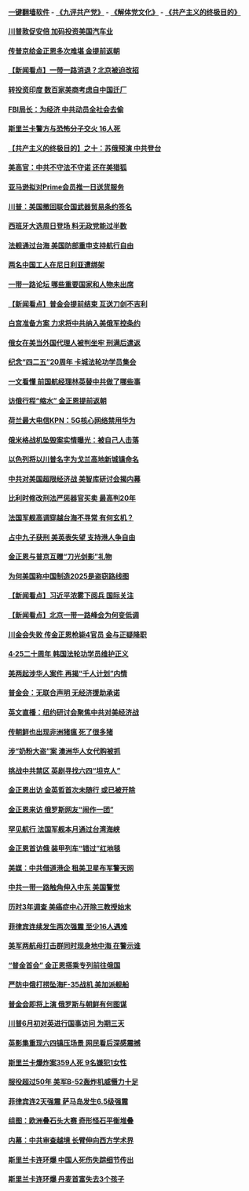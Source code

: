 #### [一键翻墙软件](https://github.com/gfw-breaker/nogfw/blob/master/README.md?t=04280036) -  [《九评共产党》](https://github.com/gfw-breaker/9ping.md?t=04280036) - [《解体党文化》](https://github.com/gfw-breaker/jtdwh.md?t=04280036) - [《共产主义的终极目的》](https://github.com/gfw-breaker/gczydzjmd.md?t=04280036)

#### [川普敦促安倍 加码投资美国汽车业](../pages/nsc418/n11218505.md?t=04280036) 

#### [传普京给金正恩多次难堪 金提前返朝](../pages/nsc418/n11218286.md?t=04280036) 

#### [【新闻看点】一带一路消退？北京被迫改招](../pages/nsc418/n11217837.md?t=04280036) 

#### [转投资印度 数百家美商考虑自中国迁厂](../pages/nsc418/n11218089.md?t=04280036) 

#### [FBI局长：为经济 中共动员全社会去偷](../pages/nsc418/n11217723.md?t=04280036) 

#### [斯里兰卡警方与恐怖分子交火 16人死](../pages/nsc418/n11217767.md?t=04280036) 

#### [【共产主义的终极目的】之十：苏俄预演 中共登台](../pages/nsc418/n11118424.md?t=04280036) 

#### [美高官：中共不守法不守诺 还在美猎狐](../pages/nsc418/n11215821.md?t=04280036) 

#### [亚马逊拟对Prime会员推一日送货服务](../pages/nsc418/n11217774.md?t=04280036) 

#### [川普：美国撤回联合国武器贸易条约签名](../pages/nsc418/n11216651.md?t=04280036) 

#### [西班牙大选周日登场 料无政党能过半数](../pages/nsc418/n11217298.md?t=04280036) 

#### [法舰通过台海 美国防部重申支持航行自由](../pages/nsc418/n11217098.md?t=04280036) 

#### [两名中国工人在尼日利亚遭绑架](../pages/nsc418/n11217100.md?t=04280036) 

#### [一带一路论坛 哪些重要国家和人物未出席](../pages/nsc418/n11216453.md?t=04280036) 

#### [【新闻看点】普金会提前结束 互送刀剑不吉利](../pages/nsc418/n11216173.md?t=04280036) 

#### [白宫准备方案 力求将中共纳入美俄军控条约](../pages/nsc418/n11216480.md?t=04280036) 

#### [俄女在美当外国代理人被判坐牢 刑满后遣返](../pages/nsc418/n11216378.md?t=04280036) 

#### [纪念“四二五”20周年 卡城法轮功学员集会](../pages/nsc418/n11216107.md?t=04280036) 

#### [一文看懂 前国航经理林英替中共做了哪些事](../pages/nsc418/n11209507.md?t=04280036) 

#### [访俄行程“缩水” 金正恩提前返朝](../pages/nsc418/n11215584.md?t=04280036) 

#### [荷兰最大电信KPN：5G核心网络禁用华为](../pages/nsc418/n11215182.md?t=04280036) 

#### [俄米格战机坠毁案实情曝光：被自己人击落](../pages/nsc418/n11215228.md?t=04280036) 

#### [以色列将以川普名字为戈兰高地新城镇命名](../pages/nsc418/n11214872.md?t=04280036) 

#### [中共对美国超限经济战 美智库研讨会揭内幕](../pages/nsc418/n11213513.md?t=04280036) 

#### [比利时修改刑法严惩器官买卖 最高判20年](../pages/nsc418/n11214014.md?t=04280036) 

#### [法国军舰高调穿越台海不寻常 有何玄机？](../pages/nsc418/n11212958.md?t=04280036) 

#### [占中九子获刑 美英表失望 支持港人争自由](../pages/nsc418/n11214008.md?t=04280036) 

#### [金正恩与普京互赠“刀光剑影”礼物](../pages/nsc418/n11213919.md?t=04280036) 

#### [为何美国称中国制造2025是盗窃路线图](../pages/nsc418/n11213477.md?t=04280036) 

#### [【新闻看点】习近平浓雾下阅兵 国际关注](../pages/nsc418/n11213488.md?t=04280036) 

#### [【新闻看点】北京一带一路峰会为何变低调](../pages/nsc418/n11213195.md?t=04280036) 

#### [川金会失败 传金正恩枪毙4官员 金与正疑降职](../pages/nsc418/n11213139.md?t=04280036) 

#### [4·25二十周年 韩国法轮功学员维护正义](../pages/nsc418/n11212889.md?t=04280036) 

#### [美两起涉华人案件 再揭“千人计划”内情](../pages/nsc418/n11212574.md?t=04280036) 

#### [普金会：无联合声明 无经济援助承诺](../pages/nsc418/n11212638.md?t=04280036) 

#### [英文直播：纽约研讨会聚焦中共对美经济战](../pages/nsc418/n11212947.md?t=04280036) 

#### [传朝鲜也出现非洲猪瘟 死了很多猪](../pages/nsc418/n11211952.md?t=04280036) 

#### [涉“奶粉大盗”案 澳洲华人女代购被抓](../pages/nsc418/n11211110.md?t=04280036) 

#### [挑战中共禁区 英剧寻找六四“坦克人”](../pages/nsc418/n11210393.md?t=04280036) 

#### [金正恩出访 金英哲首次未随行 或已被开除](../pages/nsc418/n11211031.md?t=04280036) 

#### [金正恩来访 俄罗斯网友“闹作一团”](../pages/nsc418/n11210902.md?t=04280036) 

#### [罕见航行 法国军舰本月通过台湾海峡](../pages/nsc418/n11210844.md?t=04280036) 

#### [金正恩首访俄 装甲列车“错过”红地毯](../pages/nsc418/n11210508.md?t=04280036) 

#### [美媒：中共借道港企 租美卫星布军警天网](../pages/nsc418/n11210381.md?t=04280036) 

#### [中共一带一路触角伸入中东 美国警觉](../pages/nsc418/n11209918.md?t=04280036) 

#### [历时3年调查 美癌症中心开除三教授始末](../pages/nsc418/n11208582.md?t=04280036) 

#### [菲律宾连续发生两次强震 至少16人遇难](../pages/nsc418/n11209625.md?t=04280036) 

#### [美军两航母打击群同时现身地中海 在警示谁](../pages/nsc418/n11209663.md?t=04280036) 

#### [“普金首会” 金正恩搭乘专列前往俄国](../pages/nsc418/n11209254.md?t=04280036) 

#### [严防中俄打捞坠海F-35战机 美加派舰船](../pages/nsc418/n11208509.md?t=04280036) 

#### [普金会即将上演 俄罗斯与朝鲜有何图谋](../pages/nsc418/n11208035.md?t=04280036) 

#### [川普6月初对英进行国事访问 为期三天](../pages/nsc418/n11207967.md?t=04280036) 

#### [英影集重现六四镇压场景 网民看后深感震撼](../pages/nsc418/n11207404.md?t=04280036) 

#### [斯里兰卡爆炸案359人死 9名嫌犯1女性](../pages/nsc418/n11207496.md?t=04280036) 

#### [服役超过50年 美军B-52轰炸机威慑力十足](../pages/nsc418/n11207288.md?t=04280036) 

#### [菲律宾连2天强震 萨马岛发生6.5级强震](../pages/nsc418/n11207064.md?t=04280036) 

#### [组图：欧洲叠石头大赛 奇形怪石平衡堆叠](../pages/nsc418/n11206783.md?t=04280036) 

#### [内幕：中共审查越境 长臂伸向西方学术界](../pages/nsc418/n11203696.md?t=04280036) 

#### [斯里兰卡连环爆 中国人死伤失踪细节传出](../pages/nsc418/n11205596.md?t=04280036) 

#### [斯里兰卡连环爆 丹麦首富失去3个孩子](../pages/nsc418/n11205929.md?t=04280036) 

